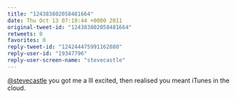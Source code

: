 ```yaml
---
title: "124383802058481664"
date: Thu Oct 13 07:19:44 +0000 2011
original-tweet-id: "124383802058481664"
retweets: 0
favorites: 0
reply-tweet-id: "124244475991162880"
reply-user-id: "19347796"
reply-user-screen-name: "stevecastle"
---
```

<a href="https://twitter.com/stevecastle">@stevecastle</a> you got me a lll excited, then realised you meant iTunes in the cloud.
